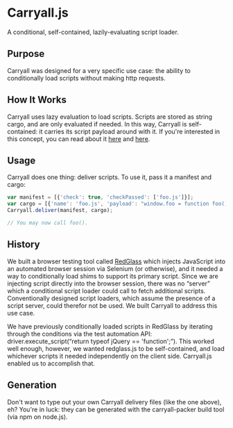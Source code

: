 # Carryall.js

A conditional, self-contained, lazily-evaluating script loader.

## Purpose

Carryall was designed for a very specific use case: the ability to conditionally load scripts without making http requests.  

## How It Works

Carryall uses lazy evaluation to load scripts.  Scripts are stored as string cargo, and are only evaluated if needed.  In this way, Carryall is self-contained: it carries its script payload around with it.  If you're interested in this concept, you can read about it [here](http://tomdale.net/2012/01/amd-is-not-the-answer/) and [here](http://calendar.perfplanet.com/2011/lazy-evaluation-of-commonjs-modules/).

## Usage

Carryall does one thing: deliver scripts.  To use it, pass it a manifest and cargo:

```javascript
var manifest = [{'check': true, 'checkPassed': ['foo.js']}];
var cargo = [{'name': 'foo.js', 'payload': "window.foo = function foo() {return 'foo';};"}];
Carryall.deliver(manifest, cargo);

// You may now call foo().
```

## History

We built a browser testing tool called [RedGlass](https://github.com/fohara/red-glass) which injects JavaScript into an automated browser session via Selenium (or otherwise), and it needed a way to conditionally load shims to support its primary script.  Since we are injecting script directly into the browser session, there was no “server” which a conditional script loader could call to fetch additional scripts. Conventionally designed script loaders, which assume the presence of a script server, could therefor not be used.  We built Carryall to address this use case.

We have previously conditionally loaded scripts in RedGlass by iterating through the conditions via the test automation API: driver.execute_script(“return typeof jQuery == 'function';”). This worked well enough, however, we wanted redglass.js to be self-contained, and load whichever scripts it needed independently on the client side.  Carryall.js enabled us to accomplish that.

## Generation

Don't want to type out your own Carryall delivery files (like the one above), eh?  You're in luck: they can be generated with the carryall-packer build tool (via npm on node.js).